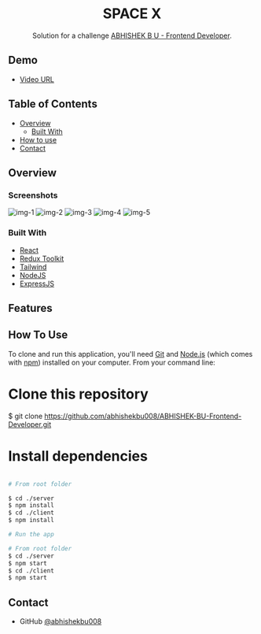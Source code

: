 <h1 align="center">SPACE X</h1>

<div align="center">
   Solution for a challenge  <a href="#">ABHISHEK B U - Frontend Developer</a>.
</div>

## Demo  
- [Video URL](./docs/demo-video.mkv)

<!-- TABLE OF CONTENTS -->

## Table of Contents

- [Overview](#overview)
  - [Built With](#built-with)
- [How to use](#how-to-use)
- [Contact](#contact)

<!-- OVERVIEW -->

## Overview

### Screenshots

![img-1](https://user-images.githubusercontent.com/80893354/210132288-23de9aec-df3e-4a33-96c1-c44e7d3b3d2d.png)
![img-2](https://user-images.githubusercontent.com/80893354/210132289-0dd5b99b-c14e-4327-a176-e8cb1bd3a5a8.png)
![img-3](https://user-images.githubusercontent.com/80893354/210132290-abaef5c0-14e5-44d4-821b-ca3165afe04d.png)
![img-4](https://user-images.githubusercontent.com/80893354/210132291-ed3a3f6f-bfa2-479a-85ee-a275d581c965.png)
![img-5](https://user-images.githubusercontent.com/80893354/210132293-7e130381-2f0d-47f2-bd09-03828292cec8.png)

### Built With

- [React](https://reactjs.org/)
- [Redux Toolkit](https://redux-toolkit.js.org/)
- [Tailwind](https://tailwindcss.com/)
- [NodeJS](https://nodejs.org/en/)
- [ExpressJS](https://expressjs.com/)

## Features

## How To Use

To clone and run this application, you'll need [Git](https://git-scm.com) and [Node.js](https://nodejs.org/en/download/) (which comes with [npm](http://npmjs.com)) installed on your computer. From your command line:

# Clone this repository

$ git clone https://github.com/abhishekbu008/ABHISHEK-BU-Frontend-Developer.git

# Install dependencies

```bash

# From root folder

$ cd ./server
$ npm install
$ cd ./client
$ npm install

# Run the app

# From root folder
$ cd ./server
$ npm start
$ cd ./client
$ npm start
```

## Contact

- GitHub [@abhishekbu008](https://github.com/abhishekbu008)
